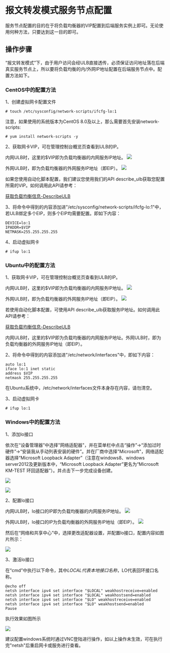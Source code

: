

# 报文转发模式服务节点配置

服务节点配置的目的在于将负载均衡器的VIP配置到后端服务实例上即可。无论使用何种方法，只要达到这一目的即可。

## 操作步骤

“报文转发模式”下，由于用户访问会经ULB直接透传，必须保证访问地址落在后端真实服务节点上，所以要将负载均衡的内/外网IP地址配置在后端服务节点中。配置方法如下。

### CentOS中的配置方法

1、创建虚拟网卡配置文件

```
# touch /etc/sysconfig/network-scripts/ifcfg-lo:1
```

注意，如果使用的系统版本为CentOS 8.0及以上，那么需要首先安装network-scripts:

```
# yum install network-scripts -y
```

2、获取网卡VIP，可在管理控制台概览页查看到ULB的IP。

内网ULB时，这里的$VIP即为负载均衡器的内网服务IP地址。
![](/images/%E8%8E%B7%E5%8F%96vip.png)

外网ULB时，即为负载均衡器的外网服务IP地址（即EIP）。
![](/images/ulb-vip.png)

如果您使用自动化脚本配置，我们建议您使用我们的API describe\_ulb获取您配置所需的VIP。如何调用此API请参考：

[获取负载均衡信息-DescribeULB](https://docs.ucloud.cn/api/ulb-api/describe_ulb)


3、将命令中得到的内容添加进"/etc/sysconfig/network-scripts/ifcfg-lo:1"中，若ULB绑定多个EIP，则多个EIP均需要配置。即如下内容：

```
DEVICE=lo:1
IPADDR=$VIP
NETMASK=255.255.255.255
```

4、启动虚拟网卡

```
# ifup lo:1
```

### Ubuntu中的配置方法

1、获取网卡VIP，可在管理控制台概览页查看到ULB的IP。

内网ULB时，这里的$VIP即为负载均衡器的内网服务IP地址。
![](/images/%E8%8E%B7%E5%8F%96vip.png)

外网ULB时，即为负载均衡器的外网服务IP地址（即EIP）。
![](/images/ulb-vip.png)

若使用自动化脚本配置，可使用API describe\_ulb获取服务IP地址。如何调用此API请参考：

[获取负载均衡信息-DescribeULB](https://docs.ucloud.cn/api/ulb-api/describe_ulb)

内网ULB时，这里的$VIP即为负载均衡器的内网服务IP地址。外网ULB时，即为负载均衡器的外网服务IP地址（即EIP）。

2、将命令中得到的内容添加进"/etc/network/interfaces"中，即如下内容：

```
auto lo:1
iface lo:1 inet static
address $VIP
netmask 255.255.255.255
```

在Ubuntu系统中，/etc/network/interfaces文件本身存在内容，请勿清空。

3、启动虚拟网卡

```
# ifup lo:1
```

### Windows中的配置方法

1、添加lo接口

依次在“设备管理器”中选择"网络适配器"，并在菜单栏中点击“操作”→“添加过时硬件”→“安装我从手动列表安装的硬件”。并在厂商中选择"Microsoft"，网络适配器选择“Microsoft Loopback Adapter”（注意在windows8、windows server2012及更新版本中，“Microsoft Loopback Adapter”更名为“Microsoft KM-TEST 环回适配器”）。并点击下一步完成设备创建。

![](/images/windows1.png)

![](/images/windows2.png)

2、配置lo接口

内网ULB时，lo接口的IP即为负载均衡器的内网服务IP地址。
![](/images/%E8%8E%B7%E5%8F%96vip.png)

外网ULB时，lo接口的IP为负载均衡器的外网服务IP地址（即EIP）。
![](/images/ulb-vip.png)

然后在“网络和共享中心”中，选择更改适配器设置，并配置lo接口，配置内容如图片所示：

![](/images/windows3.png)

3、激活lo接口

在“cmd”中执行以下命令，其中$LOCAL代表本地接口名称，$LO代表回环接口名称。

```
@echo off
netsh interface ipv4 set interface "$LOCAL" weakhostreceive=enabled
netsh interface ipv4 set interface "$LOCAL" weakhostsend=enabled
netsh interface ipv4 set interface "$LO" weakhostreceive=enabled
netsh interface ipv4 set interface "$LO" weakhostsend=enabled 
Pause
```

执行效果如图所示

![](/images/win4.png)

建议配置windows系统时通过VNC登陆进行操作，如以上操作未生效，可在执行完"netsh"后重启网卡或服务进行查看。


